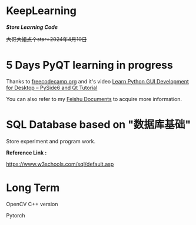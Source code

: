 # KeepLearning
**_Store Learning Code_**

~~大哥大姐点个star⭐2024年4月10日~~
# **5 Days PyQT learning in progress**

Thanks to [freecodecamp.org](freecodecamp.org) and it's video [Learn Python GUI Development for Desktop – PySide6 
and Qt Tutorial](https://www.youtube.com/watch?v=Z1N9JzNax2k&t=452s)

You can also refer to my [Feishu Documents](https://olfzx08roi.feishu.cn/wiki/VSpswZJUSiSwBgkiu46cWct6nWc)
to acquire more information.
# SQL Database based on "数据库基础"
Store experiment and program work.

**Reference Link :**

 https://www.w3schools.com/sql/default.asp



# **Long Term**
OpenCV C++ version

Pytorch 
